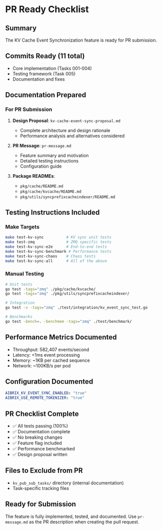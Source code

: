 # PR Ready Checklist

## Summary
The KV Cache Event Synchronization feature is ready for PR submission.

## Commits Ready (11 total)
- Core implementation (Tasks 001-004)
- Testing framework (Task 005)
- Documentation and fixes

## Documentation Prepared

### For PR Submission
1. **Design Proposal**: `kv-cache-event-sync-proposal.md`
   - Complete architecture and design rationale
   - Performance analysis and alternatives considered

2. **PR Message**: `pr-message.md`
   - Feature summary and motivation
   - Detailed testing instructions
   - Configuration guide

3. **Package READMEs**:
   - `pkg/cache/README.md`
   - `pkg/cache/kvcache/README.md`
   - `pkg/utils/syncprefixcacheindexer/README.md`

## Testing Instructions Included

### Make Targets
```bash
make test-kv-sync          # KV sync unit tests
make test-zmq              # ZMQ specific tests
make test-kv-sync-e2e      # End-to-end tests
make test-kv-sync-benchmark # Performance tests
make test-kv-sync-chaos    # Chaos tests
make test-kv-sync-all      # All of the above
```

### Manual Testing
```bash
# Unit tests
go test -tags="zmq" ./pkg/cache/kvcache/
go test -tags="zmq" ./pkg/utils/syncprefixcacheindexer/

# Integration
go test -v -tags="zmq" ./test/integration/kv_event_sync_test.go

# Benchmarks
go test -bench=. -benchmem -tags="zmq" ./test/benchmark/
```

## Performance Metrics Documented
- Throughput: 582,407 events/second
- Latency: <1ms event processing
- Memory: ~1KB per cached sequence
- Network: ~100KB/s per pod

## Configuration Documented
```yaml
AIBRIX_KV_EVENT_SYNC_ENABLED: "true"
AIBRIX_USE_REMOTE_TOKENIZER: "true"
```

## PR Checklist Complete
- ✅ All tests passing (100%)
- ✅ Documentation complete
- ✅ No breaking changes
- ✅ Feature flag included
- ✅ Performance benchmarked
- ✅ Design proposal written

## Files to Exclude from PR
- `kv_pub_sub_tasks/` directory (internal documentation)
- Task-specific tracking files

## Ready for Submission
The feature is fully implemented, tested, and documented. Use `pr-message.md` as the PR description when creating the pull request.
